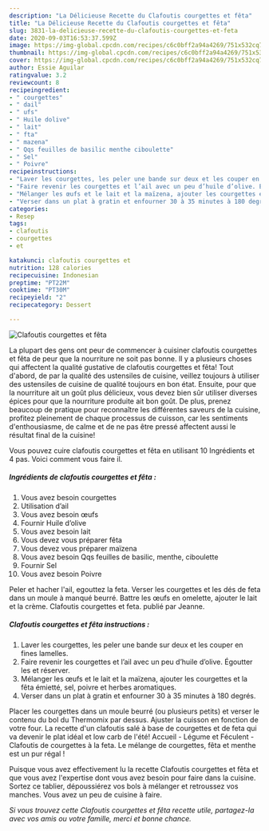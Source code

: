 ```yaml
---
description: "La Délicieuse Recette du Clafoutis courgettes et fêta"
title: "La Délicieuse Recette du Clafoutis courgettes et fêta"
slug: 3831-la-delicieuse-recette-du-clafoutis-courgettes-et-feta
date: 2020-09-03T16:53:37.599Z
image: https://img-global.cpcdn.com/recipes/c6c0bff2a94a4269/751x532cq70/clafoutis-courgettes-et-feta-photo-principale-de-la-recette.jpg
thumbnail: https://img-global.cpcdn.com/recipes/c6c0bff2a94a4269/751x532cq70/clafoutis-courgettes-et-feta-photo-principale-de-la-recette.jpg
cover: https://img-global.cpcdn.com/recipes/c6c0bff2a94a4269/751x532cq70/clafoutis-courgettes-et-feta-photo-principale-de-la-recette.jpg
author: Essie Aguilar
ratingvalue: 3.2
reviewcount: 8
recipeingredient:
- " courgettes"
- " dail"
- " ufs"
- " Huile dolive"
- " lait"
- " fta"
- " mazena"
- " Qqs feuilles de basilic menthe ciboulette"
- " Sel"
- " Poivre"
recipeinstructions:
- "Laver les courgettes, les peler une bande sur deux et les couper en fines lamelles."
- "Faire revenir les courgettes et l’ail avec un peu d’huile d’olive. Égoutter les et réserver."
- "Mélanger les œufs et le lait et la maïzena, ajouter les courgettes et la fêta émietté, sel, poivre et herbes aromatiques."
- "Verser dans un plat à gratin et enfourner 30 à 35 minutes à 180 degrés."
categories:
- Resep
tags:
- clafoutis
- courgettes
- et

katakunci: clafoutis courgettes et 
nutrition: 128 calories
recipecuisine: Indonesian
preptime: "PT22M"
cooktime: "PT30M"
recipeyield: "2"
recipecategory: Dessert

---
```



![Clafoutis courgettes et fêta](https://img-global.cpcdn.com/recipes/c6c0bff2a94a4269/751x532cq70/clafoutis-courgettes-et-feta-photo-principale-de-la-recette.jpg)

La plupart des gens ont peur de commencer à cuisiner clafoutis courgettes et fêta de peur que la nourriture ne soit pas bonne. Il y a plusieurs choses qui affectent la qualité gustative de clafoutis courgettes et fêta! Tout d'abord, de par la qualité des ustensiles de cuisine, veillez toujours à utiliser des ustensiles de cuisine de qualité toujours en bon état. Ensuite, pour que la nourriture ait un goût plus délicieux, vous devez bien sûr utiliser diverses épices pour que la nourriture produite ait bon goût. De plus, prenez beaucoup de pratique pour reconnaître les différentes saveurs de la cuisine, profitez pleinement de chaque processus de cuisson, car les sentiments d'enthousiasme, de calme et de ne pas être pressé affectent aussi le résultat final de la cuisine!

<!--inarticleads1-->

Vous pouvez cuire clafoutis courgettes et fêta en utilisant 10 Ingrédients et 4 pas. Voici comment vous faire il.

##### Ingrédients de clafoutis courgettes et fêta :

1. Vous avez besoin  courgettes
1. Utilisation  d’ail
1. Vous avez besoin  œufs
1. Fournir  Huile d’olive
1. Vous avez besoin  lait
1. Vous devez vous préparer  fêta
1. Vous devez vous préparer  maïzena
1. Vous avez besoin  Qqs feuilles de basilic, menthe, ciboulette
1. Fournir  Sel
1. Vous avez besoin  Poivre


Peler et hacher l&#39;ail, egouttez la feta. Verser les courgettes et les dés de feta dans un moule à manqué beurré. Battre les œufs en omelette, ajouter le lait et la crème. Clafoutis courgettes et feta. publié par Jeanne. 

<!--inarticleads2-->

##### Clafoutis courgettes et fêta instructions :

1. Laver les courgettes, les peler une bande sur deux et les couper en fines lamelles.
1. Faire revenir les courgettes et l’ail avec un peu d’huile d’olive. Égoutter les et réserver.
1. Mélanger les œufs et le lait et la maïzena, ajouter les courgettes et la fêta émietté, sel, poivre et herbes aromatiques.
1. Verser dans un plat à gratin et enfourner 30 à 35 minutes à 180 degrés.


Placer les courgettes dans un moule beurré (ou plusieurs petits) et verser le contenu du bol du Thermomix par dessus. Ajuster la cuisson en fonction de votre four. La recette d&#39;un clafoutis salé à base de courgettes et de feta qui va devenir le plat idéal et low carb de l&#39;été! Accueil - Légume et Féculent - Clafoutis de courgettes à la feta. Le mélange de courgettes, fêta et menthe est un pur régal ! 

<!--inarticleads1-->

<p>
Puisque vous avez effectivement lu la recette Clafoutis courgettes et fêta et que vous avez l'expertise dont vous avez besoin pour faire dans la cuisine. Sortez ce tablier, dépoussiérez vos bols à mélanger et retroussez vos manches. Vous avez un peu de cuisine à faire.
</p>

<p>
<i>Si vous trouvez cette Clafoutis courgettes et fêta recette utile, partagez-la avec vos amis ou votre famille, merci et bonne chance.</i>
</p>
